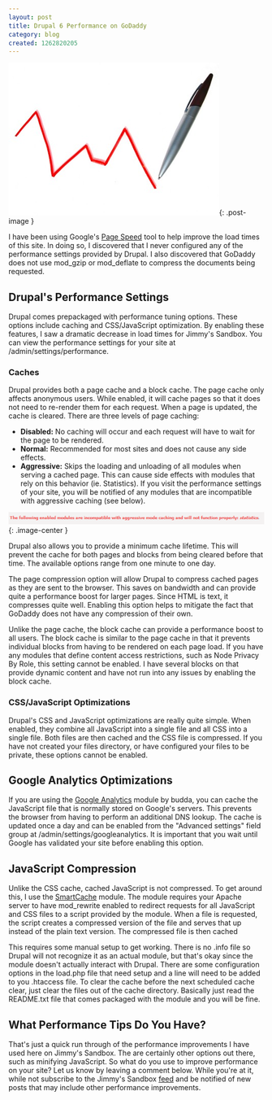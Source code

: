 ```yaml
---
layout: post
title: Drupal 6 Performance on GoDaddy
category: blog
created: 1262820205
---
```

![Going down](/assets/images/2010/01/goingdown.jpg){: .post-image }

I have been using Google's
[Page Speed](http://code.google.com/speed/page-speed/) tool to help improve the
load times of this site. In doing so, I discovered that I never configured any
of the performance settings provided by Drupal. I also discovered that GoDaddy
does not use mod_gzip or mod_deflate to compress the documents being requested.

<!--more-->

## Drupal's Performance Settings
Drupal comes prepackaged with performance tuning options. These options include
caching and CSS/JavaScript optimization. By enabling these features, I saw a
dramatic decrease in load times for Jimmy's Sandbox. You can view the
performance settings for your site at /admin/settings/performance.

### Caches
Drupal provides both a page cache and a block cache. The page cache only affects
anonymous users. While enabled, it will cache pages so that it does not need to
re-render them for each request. When a page is updated, the cache is cleared.
There are three levels of page caching:

* **Disabled:** No caching will occur and each request will have to wait for the
page to be rendered.
* **Normal:** Recommended for most sites and does not cause any side effects.
* **Aggressive:** Skips the loading and unloading of all modules when serving a
cached page. This can cause side effects with modules that rely on this behavior
(ie. Statistics). If you visit the performance settings of your site, you will
be notified of any modules that are incompatible with aggressive caching (see
below).

![Aggressive Cache Incompatibilities"](/assets/images/2010/01/aggressive-cache-incompat.png){: .image-center }

Drupal also allows you to provide a minimum cache lifetime. This will prevent
the cache for both pages and blocks from being cleared before that time. The
available options range from one minute to one day.

The page compression option will allow Drupal to compress cached pages as they
are sent to the browser. This saves on bandwidth and can provide quite a
performance boost for larger pages. Since HTML is text, it compresses quite
well. Enabling this option helps to mitigate the fact that GoDaddy does not have
any compression of their own.

Unlike the page cache, the block cache can provide a performance boost to all
users. The block cache is similar to the page cache in that it prevents
individual blocks from having to be rendered on each page load. If you have any
modules that define content access restrictions, such as Node Privacy By Role,
this setting cannot be enabled. I have several blocks on that provide dynamic
content and have not run into any issues by enabling the block cache.

### CSS/JavaScript Optimizations
Drupal's CSS and JavaScript optimizations are really quite simple. When enabled,
they combine all JavaScript into a single file and all CSS into a single file.
Both files are then cached and the CSS file is compressed. If you have not
created your files directory, or have configured your files to be private, these
options cannot be enabled.

## Google Analytics Optimizations
If you are using the
[Google Analytics](http://drupal.org/project/google_analytics) module by budda,
you can cache the JavaScript file that is normally stored on Google's servers.
This prevents the browser from having to perform an additional DNS lookup. The
cache is updated once a day and can be enabled from the "Advanced settings"
field group at /admin/settings/googleanalytics. It is important that you wait
until Google has validated your site before enabling this option.

## JavaScript Compression
Unlike the CSS cache, cached JavaScript is not compressed. To get around this, I
use the [SmartCache](http://drupal.org/project/smartcache) module. The module
requires your Apache server to have mod_rewrite enabled to redirect requests for
all JavaScript and CSS files to a script provided by the module. When a file is
requested, the script creates a compressed version of the file and serves that
up instead of the plain text version. The compressed file is then cached

This requires some manual setup to get working. There is no .info file so Drupal
will not recognize it as an actual module, but that's okay since the module
doesn't actually interact with Drupal. There are some configuration options in
the load.php file that need setup and a line will need to be added to you
.htaccess file. To clear the cache before the next scheduled cache clear, just
clear the files out of the cache directory. Basically just read the README.txt
file that comes packaged with the module and you will be fine.

## What Performance Tips Do You Have?
That's just a quick run through of the performance improvements I have used here
on Jimmy's Sandbox. The are certainly other options out there, such as minifying
JavaScript. So what do you use to improve performance on your site?  Let us know
by leaving a comment below. While you're at it, while not subscribe to the
Jimmy's Sandbox [feed](/blog/feed) and be notified of new posts that may include
other performance improvements.
